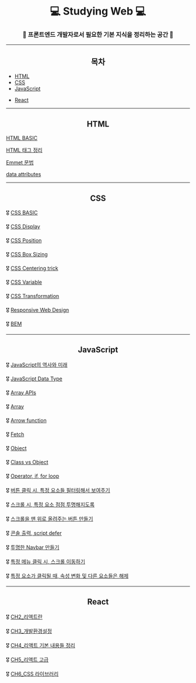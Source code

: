 # <div align="center">💻 Studying Web 💻 </div>

### <div align="center">🚩 프론트엔드 개발자로서 필요한 기본 지식을 정리하는 공간 🚩</div>   

-----

## <div align="center">목차</div>

- [HTML](#HTML)
- [CSS](#CSS)
- [JavaScript](#JavaScript)

+ [React](#React)

-----

## <div align="center">HTML</div>

[HTML BASIC](./HTML/HTML%20BASIC.md)

[HTML 태그 정리](./HTML/HTML%20태그%20정리.md)

[Emmet 문법](./HTML/Emmet%20문법.md)

[data attributes](./HTML/data%20attributes.md)

-----

## <div align="center">CSS</div>

🎖 [CSS BASIC](./Dream-coding-HTML,CSS,JS/CSS/CSS_Basic.md)

🎖 [CSS Display](./Dream-coding-HTML,CSS,JS/CSS/CSS_Display.md)

🎖 [CSS Position](./Dream-coding-HTML,CSS,JS/CSS/CSS_Position.md)

🎖 [CSS Box Sizing](./Dream-coding-HTML,CSS,JS/CSS/CSS_Box_Sizing.md)

🎖 [CSS Centering trick](./Dream-coding-HTML,CSS,JS/CSS/CSS_Centering_trick.md)

🎖 [CSS Variable](./Dream-coding-HTML,CSS,JS/CSS/CSS_Variable.md)

🎖 [CSS Transformation](./Dream-coding-HTML,CSS,JS/CSS/CSS-Transformation.md)

🎖 [Responsive Web Design](./Dream-coding-HTML,CSS,JS/CSS/Responsive_Web_Design)

🎖 [BEM](./Dream-coding-HTML,CSS,JS/CSS/BEM.md)

-----

## <div align="center"> JavaScript</div>

🎖 [JavaScript의 역사와 미래](./Dream-coding-HTML,CSS,JS/JavaScript/Javascript의_역사와_미래.md)

🎖 [JavaScript Data Type](./Dream-coding-HTML,CSS,JS/JavaScript/Javascript_Data_Type.md)

🎖 [Array APIs](./Dream-coding-HTML,CSS,JS/JavaScript/Array_APIs.md)

🎖 [Array](./Dream-coding-HTML,CSS,JS/JavaScript/Array.md)

🎖 [Arrow function](./Dream-coding-HTML,CSS,JS/JavaScript/Arrow_function.md)

🎖 [Fetch](./Dream-coding-HTML,CSS,JS/JavaScript/Fetch.md)

🎖 [Object](./Dream-coding-HTML,CSS,JS/JavaScript/Object.md)

🎖 [Class vs Object](./Dream-coding-HTML,CSS,JS/JavaScript/Class_vs_Object.md)

🎖 [Operator, if, for loop](./Dream-coding-HTML,CSS,JS/JavaScript/Operator,_if,_for_loop.md)

🎖 [버튼 클릭 시, 특정 요소들 필터링해서 보여주기](./Dream-coding-HTML,CSS,JS/JavaScript/버튼_클릭_시,_특정_요소들_필터링해서_보여주기.md)

🎖 [스크롤 시, 특정 요소 점점 투명해지도록](./Dream-coding-HTML,CSS,JS/JavaScript/스크롤_시,_특정_요소_점점_투명해지도록.md)

🎖 [스크롤을 맨 위로 올려주는 버튼 만들기](./Dream-coding-HTML,CSS,JS/JavaScript/스크롤을_맨_위로_올려주는_버튼_만들기.md)

🎖 [콘솔 출력, script defer](./Dream-coding-HTML,CSS,JS/JavaScript/콘솔_출력,_script_defer.md)

🎖 [투명한 Navbar 만들기](./Dream-coding-HTML,CSS,JS/JavaScript/투명한_Navbar_만들기.md)

🎖 [특정 메뉴 클릭 시, 스크롤 이동하기](./Dream-coding-HTML,CSS,JS/JavaScript/특정_메뉴_클릭_시,_스크롤_이동하기.md)

🎖 [특정 요소가 클릭될 때, 속성 변화 및 다른 요소들은 해제](./Dream-coding-HTML,CSS,JS/JavaScript/특정_요소가_클릭될_때,_속성_변화_및_다른_요소들은_해제.md)

-----

## <div align="center">React</div>

🎖 [CH2_리액트란](./Dream-coding-react/CH2_리액트란.md)

🎖 [CH3_개발환경설정](./Dream-coding-react/CH3_개발환경설정.md)

🎖 [CH4_리액트 기본 내용들 정리](./Dream-coding-react/CH4_리액트_기본_내용들_정리.md)

🎖 [CH5_리액트 고급](./Dream-coding-react/CH5_리액트_고급.md)

🎖 [CH6_CSS 라이브러리](./Dream-coding-react/CH6_css_라이브러리.md)

